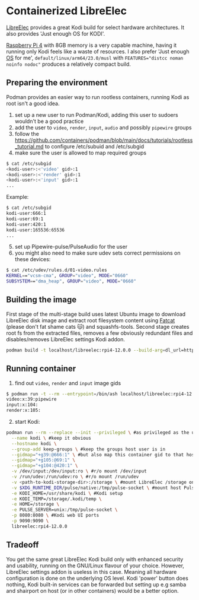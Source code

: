 # Containerized LibreElec
[LibreElec](https://github.com/LibreELEC/LibreELEC.tv) provides a great Kodi build for select hardware architectures. It also provides 'Just enough OS for KODI'.

[Raspberry Pi 4](https://www.raspberrypi.com/products/raspberry-pi-4-model-b/specifications/) with 8GB memory is a very capable machine, having it running only Kodi feels like a waste of resources. I also prefer 'Just enough [OS](https://www.gentoo.org/) for me', `default/linux/arm64/23.0/musl` with `FEATURES="distcc noman noinfo nodoc"` produces a relatively compact build.

## Preparing the environment
Podman provides an easier way to run rootless containers, running Kodi as root isn't a good idea.
1. set up a new user to run Podman/Kodi, adding this user to sudoers wouldn't be a good practice
2. add the user to `video`, `render`, `input`, `audio` and possibly `pipewire` groups
3. follow the https://github.com/containers/podman/blob/main/docs/tutorials/rootless_tutorial.md to configure /etc/subuid and /etc/subgid
4. make sure the user is allowed to map required groups
```bash
$ cat /etc/subgid
<kodi-user>:<'video' gid>:1
<kodi-user>:<'render' gid>:1
<kodi-user>:<'input' gid>:1
...
```
Example:
```bash
$ cat /etc/subgid
kodi-user:666:1
kodi-user:69:1
kodi-user:420:1
kodi-user:165536:65536
...
```
5. set up Pipewire-pulse/PulseAudio for the user
6. you might also need to make sure udev sets correct permissions on these devices:
```bash
$ cat /etc/udev/rules.d/01-video.rules
KERNEL=="vcsm-cma", GROUP="video", MODE="0660"
SUBSYSTEM=="dma_heap", GROUP="video", MODE="0660"
```

## Building the image
First stage of the multi-stage build uses latest Ubuntu image to download LibreElec disk image and extract root filesystem content using [Fatcat](https://github.com/Gregwar/fatcat) (please don't fat shame cats 😽) and squashfs-tools. Second stage creates root fs from the extracted files, removes a few obviously redundant files and disables/removes LibreElec settings Kodi addon.

```bash
podman build -t localhost/libreelec:rpi4-12.0.0 --build-arg=dl_url=https://releases.libreelec.tv/LibreELEC-RPi4.aarch64-12.0.0.img.gz .
```

## Running container
1. find out `video`, `render` and `input` image gids
```bash
$ podman run -t --rm --entrypoint=/bin/ash localhost/libreelec:rpi4-12.0.0 -c "egrep '(video|render|input)' /etc/group"
video:x:39:pipewire
input:x:104:
render:x:105:
```
2. start Kodi:
```bash
podman run --rm --replace --init --privileged \ #as privileged as the user running podman
  --name kodi \ #keep it obvious
  --hostname kodi \
  --group-add keep-groups \ #keep the groups host user is in
  --gidmap="+g39:@666:1" \ #but also map this container gid to that host gid
  --gidmap="+g105:@69:1" \
  --gidmap="+g104:@420:1" \
  -v /dev/input:/dev/input:ro \ #r/o mount /dev/input
  -v /run/udev:/run/udev:ro \ #r/o mount /run/udev
  -v <path-to-kodi-storage-dir>:/storage \ #mount LibreElec /storage on a local dir
  -v $XDG_RUNTIME_DIR/pulse/native:/tmp/pulse-socket \ #mount host PulseAudio socket
  -e KODI_HOME=/usr/share/kodi \ #Kodi setup
  -e KODI_TEMP=/storage/.kodi/temp \
  -e HOME=/storage \
  -e PULSE_SERVER=unix:/tmp/pulse-socket \
  -p 8080:8080 \ #Kodi web UI ports
  -p 9090:9090 \
  libreelec:rpi4-12.0.0
```

## Tradeoff
You get the same great LibreElec Kodi build only with enhanced security and usability, running on the GNU/Linux flavour of your choice.
However, LibreElec settings addon is useless in this case. Meaning all hardware configuration is done on the underlying OS level. Kodi 'power' button does nothing, Kodi built-in services can be forwarded but setting up e.g samba and shairport on host (or in other containers) would be a better option.
